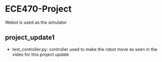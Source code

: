 # ECE470-Project 

Webot is used as the simulator

## project_update1
- test_controller.py: controller used to make the robot move as seen in the video for this project update
